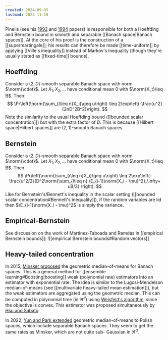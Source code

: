 ```yaml
---
created: 2024-09-05
lastmod: 2024-11-10
---
```


Pinelis (see his [1992](https://link.springer.com/content/pdf/10.1007/978-1-4612-0367-4_9?pdf=chapter+toc) and [1994](https://www.jstor.org/stable/2244912) papers) is responsible for both a Hoeffding and Bernstein bound in smooth and separable [[Banach space|Banach spaces]]. At the core of his proof is the construction of a [[supermartingale]]; his results can therefore be made [[time-uniform]] by applying [[Ville's inequality]] instead of Markov's inequality (though they're usually stated as [[fixed-time]] bounds). 
## Hoeffding 
Consider a $(2,D)$-smooth separable Banach space with norm $\norm{\cdot}$. Let $X_1,X_2,\dots$ have conditional mean $0$ with $\norm{X_t}\leq B$. Then: 
$$
\Pr\left(\norm{\sum_{i\leq n}X_i}\geq u\right) \leq 2\exp\left(-\frac{u^2}{2nD^2B^2}\right).
$$
Note the similarity to the usual Hoeffding bound ([[bounded scalar concentration]]) but with the extra factor of $D$. This is because [[Hilbert space|Hilbert spaces]] are $(2,1)$-smooth Banach spaces. 

## Bernstein 
Consider a $(2,D)$-smooth separable Banach space with norm $\norm{\cdot}$. Let $X_1,X_2,\dots$ have conditional mean $0$ with $\norm{X_t}\leq B$. Then 
$$
\Pr\left(\norm{\sum_{i\leq n}X_i}\geq u\right) \leq 2\exp\left(-\frac{u^2/2}{D^2\norm{\sum_{i\leq n} \E_{i-1}\norm{X_i - \mu}^2}_\infty+ uB/3} \right).
$$
Like for Bernstein's/Bennett's inequality in the scalar setting ([[bounded scalar concentration#Bennett's inequality]]), if the random variables are iid then $\E_{i-1}\norm{X_i - \mu}^2$ is simply the variance. 

## Empirical-Bernstein 
See discussion on the work of Martinez-Taboada and Ramdas in [[empirical Bernstein bounds]]: 
![[empirical Bernstein bounds#Random vectors]]

## Heavy-tailed concentration
In 2015, [Minsker proposed](https://citeseerx.ist.psu.edu/document?repid=rep1&type=pdf&doi=adb542bb749073d80af52f2038ad6980e3874337) the geometric median-of-means for Banach spaces. This is a general method for [[ensemble learning#Boosting|boosting]] weak (polynomial rate) estimators into an estimator with exponential rate. The idea is similar to the Lugosi-Mendelson median-of-means (see [[multivariate heavy-tailed mean estimation]]), but the weak estimators are aggregated using the geometric median. This can be computed in polynomial time (in $\Re^d$) using [Weisfeld's algorithm](https://github.com/scoutant/l1-median), since the objective is convex. This estimator was proposed simultaneously by [Hsu and Sabato](https://proceedings.mlr.press/v32/hsu14.pdf). 

In 2022, [Yun and Park extended](https://arxiv.org/abs/2211.17155) geometric median-of-means to Polish spaces, which include separable Banach spaces. They seem to get the same rates as Minsker, which are not quite sub-
Gaussian in $\Re^d$. 